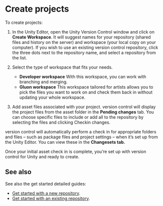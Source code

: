 # Create projects

To create projects:

1. In the Unity Editor, open the Unity Version Control window and click on **Create Workspace**.
   It will suggest names for your repository (shared files and history on the server) and workspace (your local copy on
   your computer).
   If you wish to use an existing version control repository, click the three dots next to the repository name, and
   select a repository from the list.

2. Select the type of workspace that fits your needs.
    * **Developer workspace**
      With this workspace, you can work with branching and merging.
    * **Gluon workspace**
      This workspace tailored for artists allows you to pick the files you want to work on and check them back in
      without updating your whole workspace.

3. Add asset files associated with your project.
   version control will display the project files from the asset folder in the **Pending changes** tab. You can choose
   specific files to include or add all to the repository by selecting the files and clicking Checkin changes.

version control will automatically perform a check in for appropriate folders and files – such as package files and
project settings – when it’s set up from the Unity Editor. You can view these in the **Changesets tab.**

Once your initial asset check in is complete, you’re set up with version control for Unity and ready to create.

## See also

See also the get started detailed guides:

* [Get started with a new repository](GetStartedNewRepository.md).
* [Get started with an existing repository](GetStartedExistingRepository.md).
